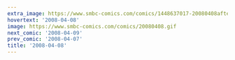 ```yaml
---
extra_image: https://www.smbc-comics.com/comics/1448637017-20080408after.png
hovertext: '2008-04-08'
image: https://www.smbc-comics.com/comics/20080408.gif
next_comic: '2008-04-09'
prev_comic: '2008-04-07'
title: '2008-04-08'
---
```


